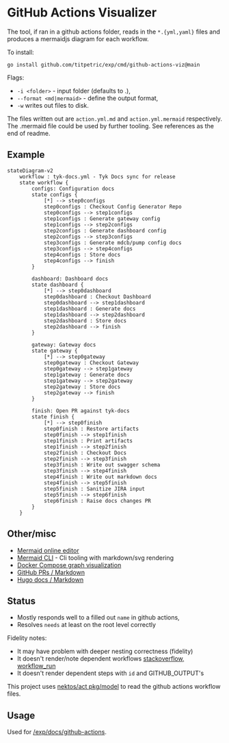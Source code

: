 # GitHub Actions Visualizer

The tool, if ran in a github actions folder, reads in the `*.{yml,yaml}`
files and produces a mermaidjs diagram for each workflow.

To install:

`go install github.com/titpetric/exp/cmd/github-actions-viz@main`

Flags:

- `-i <folder>` - input folder (defaults to .),
- `--format <md|mermaid>` - define the output format,
- `-w` writes out files to disk.

The files written out are `action.yml.md` and `action.yml.mermaid`
respectively. The .mermaid file could be used by further tooling. See
references as the end of readme.


## Example

```mermaid
stateDiagram-v2
    workflow : tyk-docs.yml - Tyk Docs sync for release
    state workflow {
        configs: Configuration docs
        state configs {
            [*] --> step0configs
            step0configs : Checkout Config Generator Repo
            step0configs --> step1configs
            step1configs : Generate gateway config
            step1configs --> step2configs
            step2configs : Generate dashboard config
            step2configs --> step3configs
            step3configs : Generate mdcb/pump config docs
            step3configs --> step4configs
            step4configs : Store docs
            step4configs --> finish
        }

        dashboard: Dashboard docs
        state dashboard {
            [*] --> step0dashboard
            step0dashboard : Checkout Dashboard
            step0dashboard --> step1dashboard
            step1dashboard : Generate docs
            step1dashboard --> step2dashboard
            step2dashboard : Store docs
            step2dashboard --> finish
        }

        gateway: Gateway docs
        state gateway {
            [*] --> step0gateway
            step0gateway : Checkout Gateway
            step0gateway --> step1gateway
            step1gateway : Generate docs
            step1gateway --> step2gateway
            step2gateway : Store docs
            step2gateway --> finish
        }

        finish: Open PR against tyk-docs
        state finish {
            [*] --> step0finish
            step0finish : Restore artifacts
            step0finish --> step1finish
            step1finish : Print artifacts
            step1finish --> step2finish
            step2finish : Checkout Docs
            step2finish --> step3finish
            step3finish : Write out swagger schema
            step3finish --> step4finish
            step4finish : Write out markdown docs
            step4finish --> step5finish
            step5finish : Sanitize JIRA input
            step5finish --> step6finish
            step6finish : Raise docs changes PR
        }
    }
```

## Other/misc

- [Mermaid online editor](https://mermaid.live)
- [Mermaid CLI](https://github.com/mermaid-js/mermaid-cli) - Cli tooling with markdown/svg rendering
- [Docker Compose graph visualization](https://github.com/pmsipilot/docker-compose-viz)
- [GitHub PRs / Markdown](https://github.blog/2022-02-14-include-diagrams-markdown-files-mermaid/)
- [Hugo docs / Markdown](https://discourse.gohugo.io/t/correct-way-to-embed-mermaid-js/43491/3)

## Status

- Mostly responds well to a filled out `name` in github actions,
- Resolves `needs` at least on the root level correctly

Fidelity notes:

- It may have problem with deeper nesting correctness (fidelity)
- It doesn't render/note dependent workflows [stackoverflow, workflow_run](https://stackoverflow.com/questions/58457140/dependencies-between-workflows-on-github-actions)
- It doesn't render dependent steps with `id` and GITHUB_OUTPUT's

This project uses [nektos/act
pkg/model](https://pkg.go.dev/github.com/nektos/act@v0.2.49/pkg/model#Workflow)
to read the github actions workflow files.

## Usage

Used for [/exp/docs/github-actions](https://github.com/titpetric/exp/tree/main/docs/github-actions).